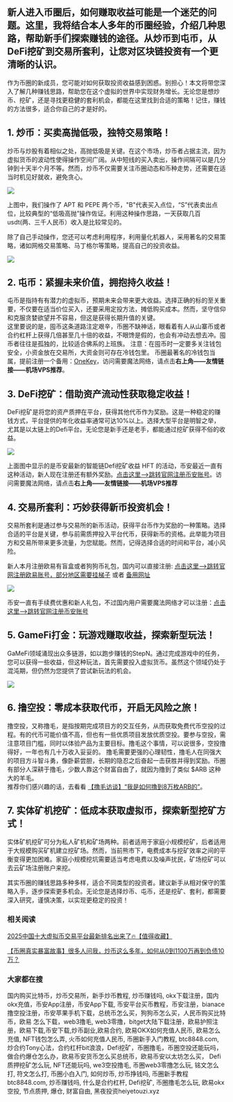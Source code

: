 ## 新人进入币圈后，如何赚取收益可能是一个迷茫的问题。这里，我将结合本人多年的币圈经验，介绍几种思路，帮助新手们探索赚钱的途径。从炒币到屯币，从DeFi挖矿到交易所套利，让您对区块链投资有一个更清晰的认识。

作为币圈的新成员，您可能对如何获取投资收益感到困惑。别担心！本文将带您深入了解几种赚钱思路，帮助您在这个虚拟的世界中实现财务增长。无论您是想炒币、挖矿，还是寻找更稳健的套利机会，都能在这里找到合适的策略！记住，赚钱的方法很多，适合你自己的才是好的。

## 1. 炒币：买卖高抛低吸，独特交易策略！
炒币与炒股有着相似之处，高抛低吸是关键。在这个市场，炒币者占据主流，因为虚拟货币的波动性使得操作空间广阔。从中短线的买入卖出，操作间隔可以是几分钟到十天半个月不等。然而，炒币不仅需要关注币圈动态和币种走势，还需要在适当时机见好就收，避免贪心。

![](https://ac63e02.webp.li/biquanjiaoyi.png)

上图中，我们操作了 APT 和 PEPE 两个币，"B"代表买入点位，“S”代表卖出点位，比较典型的“低吸高抛”操作佐证。利用这种操作思路，一天获取几百usdt(两、三千人民币）收入是比较常见的。

除了自己手动操作，您还可以考虑利用程序，利用量化机器人，采用著名的交易策略，诸如网格交易策略、马丁格尔等策略，提高自己的投资收益。

![](https://ac63e02.webp.li/program-trade.gif)

## 2. 屯币：紧握未来价值，拥抱持久收益！
屯币是指持有有潜力的虚拟币，预期未来会带来更大收益。选择正确的标的至关重要，不仅要在适当价位买入，还要采用定投方法，摊低购买成本。然而，坚守信仰和克服贪婪欲望并不容易，但这是获得长期升值的关键。  
这里要说的是，囤币这条道路注定艰辛，币圈不缺神话，眼看着有人从山寨币或者合约杠杆上获得几倍甚至几十倍的收益，不眼馋是假的，也会有冲动去想去冲。囤币者往往是孤独的，比较适合佛系的上班族。
注意：在囤币时一定要多关注钱包安全，小资金放在交易所，大资金则可存在冷钱包里。
币圈最著名的冷钱包当属，提前注册一个备用：[OneKey](https://card.onekey.so/?i=CA6RMD)，访问需要魔法网络，请点击**右上角——友情链接——机场VPS推荐**。

## 3. DeFi挖矿：借助资产流动性获取稳定收益！
DeFi挖矿是将您的资产质押在平台，获得其他代币作为奖励。这是一种稳定的赚钱方式，平台提供的年化收益率通常可达10%以上。选择大型平台是明智之举，尤其是以太链上的Defi平台。无论您是新手还是老手，都能通过挖矿获得不俗的收益。

![](https://ac63e02.webp.li/bnb-defi.png)

上面图中显示的是币安最新的智能链Defi挖矿收益 HFT 的活动，币安最近一直有这种活动，新人现在注册还有额外奖励。[点击这里-->跳转官网注册币安账号](https://accounts.binance.com/zh-CN/register?ref=36457687)。访问需要魔法网络，请点击**右上角——友情链接——机场VPS推荐**

## 4. 交易所套利：巧妙获得新币投资机会！
交易所套利是通过参与交易所的新币活动，获得平台币作为奖励的一种策略。选择合适的平台是关键，参与前需质押投入平台代币，获得新币的资格。此举能为项目方和交易所带来更多流量，为您赋能。然而，记得选择合适的时间和平台，减小风险。  

新人本月注册欧易有盲盒或者狗狗币礼包，国内可以直接注册:  [点击这里–>跳转官网注册欧易账号，部分地区需要挂梯子](https://www.okx.com/zh-hans/join/74873351)  或者 [备用网址](https://www.chouyi.world/zh-hans/join/18639032)

[![](https://fe095ec.webp.li/top-10-exchanges-001.jpg)](https://www.chouyi.world/zh-hans/join/18639032)

币安一直有手续费优惠和新人礼包，不过国内用户需要魔法网络才可以注册：[点击这里-->跳转官网注册币安账号](https://accounts.binance.com/zh-CN/register?ref=36457687)

## 5. GameFi打金：玩游戏赚取收益，探索新型玩法！
GaMeFi领域涌现出众多链游，如以跑步赚钱的StepN。通过完成游戏中的任务，您可以获得一些收益，但这种玩法，首先需要投入虚拟货币。虽然这个领域仍处于混沌期，但仍然为您提供了尝试新玩法的机会。

![](https://ac63e02.webp.li/gamefi-stepN.gif)

## 6. 撸空投：零成本获取代币，开启无风险之旅！
撸空投，又称撸毛，是指按期完成项目方的交互任务，从而获取免费代币空投的过程。有的代币可能价值不高，但也有一些优质项目发放优质空投。要参与空投，需注意项目门槛，同时以体验产品为主要目标。撸毛这个事情，可以说很多，空投撸得好，一年也有几十万收入妥妥的。 撸毛需要更强的心理韧性，撸毛人在同强大的项目方斗智斗勇，像卧薪尝胆，长期的隐忍之后奋起一击获胜并得到奖励。币圈有部分人深耕于撸毛，少数人靠这个财富自由了，就因为撸到了类似 $ARB 这种大的羊毛。  
推荐你们感兴趣的话，去看看 [【撸毛访谈】“我是如何撸到8万枚ARB的”](https://www.youtube.com/watch?reload=9&v=etCqRv0Mxoc)。


## 7. 实体矿机挖矿：低成本获取虚拟币，探索新型挖矿方式！
实体矿机挖矿可分为私人矿机和矿场两种。前者适用于家庭小规模挖矿，后者适用于大规模购买矿机建立挖矿场。然而，当前熊市下，电费成本与挖矿效率之间的平衡变得更加困难。家庭小规模挖坑需要适当考虑电费以及噪声扰民，矿场挖矿可以去云矿场注册账户来挖。

其实币圈的赚钱思路多种多样，适合不同类型的投资者。建议新手从相对保守的策略入手，逐步探索更多机会。无论您是选择炒币、屯币，还是挖矿、套利，都需要深入研究，谨慎决策，以实现更稳定的投资！

### 相关阅读
[2025中国十大虚拟币交易平台最新排名出来了🔥【值得收藏】](https://btc8848.com/top-10-exchanges/)

[【币圈真实暴富故事】很多人问我，炒币这么多年，如何从0到1100万再到负债10万？](https://heiyetouzi.xyz/biquanstory001/)

### 大家都在搜
国内购买比特币，炒币交易所，新手炒币教程, 炒币赚钱吗, okx下载注册，国内okx充值，币安App注册，币安App下载, 币安平台买币教程，币安注册，bianace撸空投注册，币安苹果手机下载，总统币怎么买，狗狗币怎么买，人民币购买比特币，欧易 怎么下载，web3撸毛, web3零撸，bitget大陆下载注册，欧易护照注册，欧易下载,币安下载,炒币副业,欧易合约, 欧易OKX如何充值人民币, 欧易怎么充值, NFT钱包怎么弄, 火币如何充值人民币, 币圈新手入门教程, btc8848.com, 炒合约Tony心法，合约杠杆bit浪浪，Defi挖矿，币圈撸毛，币圈空投还能玩吗，做合约爆仓怎么办，欧易币安货币怎么买总统币，欧易币安以太坊怎么买， Defi质押挖矿怎么玩, NFT还能玩吗, we3空投撸毛, 币圈web3零撸怎么玩, 铭文怎么打, 符文怎么打, 币圈小白入门, 如何炒币, 炒币挣钱吗, 币圈新手教程btc8848.com, 炒币赚钱吗, 什么是合约杠杆, Defi挖矿, 币圈撸毛怎么玩, 欧易okx空投, 节点质押, 爆仓, 财富自由, 黑夜投资heiyetouzi.xyz